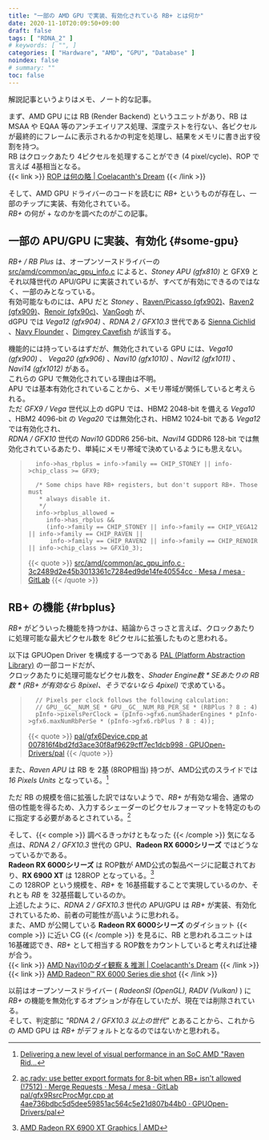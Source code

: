 ```yaml
---
title: "一部の AMD GPU で実装、有効化されている RB+ とは何か"
date: 2020-11-10T20:09:50+09:00
draft: false
tags: [ "RDNA_2" ]
# keywords: [ "", ]
categories: [ "Hardware", "AMD", "GPU", "Database" ]
noindex: false
# summary: ""
toc: false
---
```


解説記事というよりはメモ、ノート的な記事。  

まず、AMD GPU には RB (Render Backend) というユニットがあり、RB は MSAA や EQAA 等のアンチエイリアス処理、深度テストを行ない、各ピクセルが最終的にフレームに表示されるかの判定を処理し、結果をメモリに書き出す役割を持つ。  
RB はクロックあたり 4ピクセルを処理することができ (4 pixel/cycle)、ROP で言えば 4基相当となる。  
{{< link >}} [ROP は何の略 | Coelacanth's Dream](/posts/2020/05/31/what-does-rop-stand-for/) {{< /link >}}

そして、AMD GPU ドライバーのコードを読むに *RB+* というものが存在し、一部のチップに実装、有効化されている。  
*RB+* の何が + なのかを調べたのがこの記事。  

## 一部の APU/GPU に実装、有効化 {#some-gpu}

*RB+ / RB Plus* は、オープンソースドライバーの [src/amd/common/ac_gpu_info.c](https://gitlab.freedesktop.org/mesa/mesa/blob/master/src/amd/common/ac_gpu_info.c) によると、*Stoney APU (gfx810)* と GFX9 とそれ以降世代の APU/GPU に実装されているが、すべてが有効にできるのではなく、一部のみとなっている。  
有効可能なものには、APU だと *Stoney* 、[Raven/Picasso (gfx902)](/tags/raven)、[Raven2 (gfx909)](/tags/raven2)、[Renoir (gfx90c)](/tags/renoir)、[VanGogh](/tags/vangogh) が、  
dGPU では *Vega12 (gfx904)* 、*RDNA 2 / GFX10.3* 世代である [Sienna Cichlid](/tags/sienna_cichlid) 、[Navy Flounder](/tags/navy_flounder) 、[Dimgrey Cavefish](/tags/dimgrey_cavefish) が該当する。  

機能的には持っているはずだが、無効化されている GPU には、*Vega10 (gfx900)* 、 *Vega20 (gfx906)* 、*Navi10 (gfx1010)* 、*Navi12 (gfx1011)* 、 *Navi14 (gfx1012)* がある。  
これらの GPU で無効化されている理由は不明。  
APU では基本有効化されていることから、メモリ帯域が関係していると考えられる。  
ただ *GFX9 / Vega* 世代以上の dGPU では、HBM2 2048-bit を備える *Vega10* 、HBM2 4096-bit の *Vega20* では無効化され、HBM2 1024-bit である *Vega12* では有効化され、  
*RDNA / GFX10* 世代の *Navi10* GDDR6 256-bit、*Navi14* GDDR6 128-bit では無効化されているあたり、単純にメモリ帯域で決めているようにも思えない。  

 >       info->has_rbplus = info->family == CHIP_STONEY || info->chip_class >= GFX9;
 >    
 >       /* Some chips have RB+ registers, but don't support RB+. Those must
 >        * always disable it.
 >        */
 >       info->rbplus_allowed =
 >          info->has_rbplus &&
 >          (info->family == CHIP_STONEY || info->family == CHIP_VEGA12 || info->family == CHIP_RAVEN ||
 >           info->family == CHIP_RAVEN2 || info->family == CHIP_RENOIR || info->chip_class >= GFX10_3);
 >
 > {{< quote >}} [src/amd/common/ac_gpu_info.c · 3c2489d2e45b3013361c7284ed9de14fe40554cc · Mesa / mesa · GitLab](https://gitlab.freedesktop.org/mesa/mesa/-/blob/3c2489d2e45b3013361c7284ed9de14fe40554cc/src/amd/common/ac_gpu_info.c) {{< /quote >}}

## RB+ の機能 {#rbplus}

*RB+* がどういった機能を持つかは、結論からさっさと言えば、クロックあたりに処理可能な最大ピクセル数を 8ピクセルに拡張したものと思われる。  

以下は GPUOpen Driver を構成する一つである [PAL (Platform Abstraction Library)](https://github.com/GPUOpen-Drivers/pal) の一部コードだが、  
クロックあたりに処理可能なピクセル数を、*Shader Engine数 \* SEあたりの RB数 \* (RB+ が有効なら 8pixel、そうでないなら 4pixel)* で求めている。  

 >       // Pixels per clock follows the following calculation:
 >       // GPU__GC__NUM_SE * GPU__GC__NUM_RB_PER_SE * (RBPlus ? 8 : 4)
 >       pInfo->pixelsPerClock = (pInfo->gfx6.numShaderEngines * pInfo->gfx6.maxNumRbPerSe * (pInfo->gfx6.rbPlus ? 8 : 4));
 >
 > {{< quote >}} [pal/gfx6Device.cpp at 007816f4bd2fd3ace30f8af9629cff7ec1dcb998 · GPUOpen-Drivers/pal](https://github.com/GPUOpen-Drivers/pal/blob/007816f4bd2fd3ace30f8af9629cff7ec1dcb998/src/core/hw/gfxip/gfx6/gfx6Device.cpp#L3260) {{< /quote >}}

また、*Raven APU* は RB を 2基 (8ROP相当) 持つが、AMD公式のスライドでは *16 Pixels Units* となっている。[^raven-slide]  

[^raven-slide]: [Delivering a new level of visual performance in an SoC AMD "Raven Rid…](https://www.slideshare.net/AMD/delivering-a-new-level-of-visual-performance-in-an-soc-amd-raven-rdige-apu)

ただ RB の規模を倍に拡張した訳ではないようで、*RB+* が有効な場合、通常の倍の性能を得るため、入力するシェーダーのピクセルフォーマットを特定のものに指定する必要があるとされている。[^rbplus-format]  

[^rbplus-format]: [ac,radv: use better export formats for 8-bit when RB+ isn't allowed (!7512) · Merge Requests · Mesa / mesa · GitLab](https://gitlab.freedesktop.org/mesa/mesa/-/merge_requests/7512/diffs) <br> [pal/gfx9RsrcProcMgr.cpp at 4ae736bdbc5d5dee59851ac564c5e21d807b44b0 · GPUOpen-Drivers/pal](https://github.com/GPUOpen-Drivers/pal/blob/4ae736bdbc5d5dee59851ac564c5e21d807b44b0/src/core/hw/gfxip/rpm/gfx9/gfx9RsrcProcMgr.cpp#L276)

そして、{{< comple >}} 調べるきっかけともなった {{< /comple >}} 気になる点は、*RDNA 2 / GFX10.3* 世代の GPU、**Radeon RX 6000シリーズ** ではどうなっているかである。  
**Radeon RX 6000シリーズ** は ROP数が AMD公式の製品ページに記載されており、**RX 6900 XT** は 128ROP となっている。[^rx-6900-xt]  
この 128ROP という規模を、*RB+* を 16基搭載することで実現しているのか、それとも *RB* を 32基搭載しているのか。  
上述したように、*RDNA 2 / GFX10.3* 世代の APU/GPU は *RB+* が実装、有効化されているため、前者の可能性が高いように思われる。  
また、AMD が公開している **Radeon RX 6000シリーズ** のダイショット {{< comple >}} に近い CG {{< /comple >}} を見るに、RB と思われるユニットは 16基確認でき、*RB+* として相当する ROP数をカウントしていると考えれば辻褄が合う。  
{{< link >}} [AMD Navi10のダイ観察 & 推測 | Coelacanth's Dream](/posts/2020/01/22/navi10-dieshot-and-guess/) {{< /link >}}
{{< link >}} [AMD Radeon™ RX 6000 Series die shot](https://www.globenewswire.com/NewsRoom/AttachmentNg/56b9f51f-b313-41a3-9fc1-0f1bf766c3d4/en) {{< /link >}}

以前はオープンソースドライバー ( *RadeonSI (OpenGL), RADV (Vulkan)* ) に*RB+* の機能を無効化するオプションが存在していたが、現在では削除されている。  
そして、判定部に *"RDNA 2 / GFX10.3 以上の世代"* とあることから、これからの AMD GPU は *RB+* がデフォルトとなるのではないかと思われる。  

[^rx-6900-xt]: [AMD Radeon RX 6900 XT Graphics | AMD](https://www.amd.com/en/products/graphics/amd-radeon-rx-6900-xt#product-specs)
